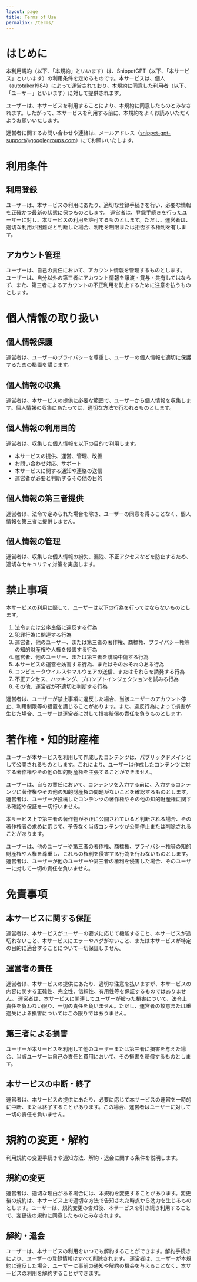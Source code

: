 ```yaml
---
layout: page
title: Terms of Use
permalink: /terms/
---
```


# はじめに

本利用規約（以下、「本規約」といいます）は、SnippetGPT（以下、「本サービス」といいます）の利用条件を定めるものです。本サービスは、個人（autotaker1984）によって運営されており、本規約に同意した利用者（以下、「ユーザー」といいます）に対して提供されます。

ユーザーは、本サービスを利用することにより、本規約に同意したものとみなされます。したがって、本サービスを利用する前に、本規約をよくお読みいただくようお願いいたします。

運営者に関するお問い合わせや連絡は、メールアドレス（snippet-gpt-support@googlegroups.com）にてお願いいたします。

# 利用条件
## 利用登録

ユーザーは、本サービスの利用にあたり、適切な登録手続きを行い、必要な情報を正確かつ最新の状態に保つものとします。
運営者は、登録手続きを行ったユーザーに対し、本サービスの利用を許可するものとします。ただし、運営者は、適切な利用が困難だと判断した場合、利用を制限または拒否する権利を有します。

## アカウント管理

ユーザーは、自己の責任において、アカウント情報を管理するものとします。
ユーザーは、自分以外の第三者にアカウント情報を譲渡・貸与・共有してはならず、また、第三者によるアカウントの不正利用を防止するために注意を払うものとします。

# 個人情報の取り扱い

## 個人情報保護
運営者は、ユーザーのプライバシーを尊重し、ユーザーの個人情報を適切に保護するための措置を講じます。
## 個人情報の収集
運営者は、本サービスの提供に必要な範囲で、ユーザーから個人情報を収集します。個人情報の収集にあたっては、適切な方法で行われるものとします。
## 個人情報の利用目的
運営者は、収集した個人情報を以下の目的で利用します。
- 本サービスの提供、運営、管理、改善
- お問い合わせ対応、サポート
- 本サービスに関する通知や連絡の送信
- 運営者が必要と判断するその他の目的

## 個人情報の第三者提供
運営者は、法令で定められた場合を除き、ユーザーの同意を得ることなく、個人情報を第三者に提供しません。

## 個人情報の管理
運営者は、収集した個人情報の紛失、漏洩、不正アクセスなどを防止するため、適切なセキュリティ対策を実施します。


# 禁止事項
本サービスの利用に際して、ユーザーは以下の行為を行ってはならないものとします。

1. 法令または公序良俗に違反する行為
2. 犯罪行為に関連する行為
3. 運営者、他のユーザー、または第三者の著作権、商標権、プライバシー権等の知的財産権や人権を侵害する行為
4. 運営者、他のユーザー、または第三者を誹謗中傷する行為
5. 本サービスの運営を妨害する行為、またはそのおそれのある行為
6. コンピュータウイルスやマルウェアの送信、またはそれらを誘発する行為
7. 不正アクセス、ハッキング、プロンプトインジェクションを試みる行為
8. その他、運営者が不適切と判断する行為

運営者は、ユーザーが禁止事項に違反した場合、当該ユーザーのアカウント停止、利用制限等の措置を講じることがあります。また、違反行為によって損害が生じた場合、ユーザーは運営者に対して損害賠償の責任を負うものとします。

# 著作権・知的財産権

ユーザーが本サービスを利用して作成したコンテンツは、パブリックドメインとして公開されるものとします。これにより、ユーザーは作成したコンテンツに対する著作権やその他の知的財産権を主張することができません。

ユーザーは、自らの責任において、コンテンツを入力する前に、入力するコンテンツに著作権やその他の知的財産権の問題がないことを確認するものとします。運営者は、ユーザーが投稿したコンテンツの著作権やその他の知的財産権に関する確認や保証を一切行いません。

本サービス上で第三者の著作物が不正に公開されていると判断される場合、その著作権者の求めに応じて、予告なく当該コンテンツが公開停止または削除されることがあります。

ユーザーは、他のユーザーや第三者の著作権、商標権、プライバシー権等の知的財産権や人権を尊重し、これらの権利を侵害する行為を行わないものとします。運営者は、ユーザーが他のユーザーや第三者の権利を侵害した場合、そのユーザーに対して一切の責任を負いません。

# 免責事項
## 本サービスに関する保証
運営者は、本サービスがユーザーの要求に応じて機能すること、本サービスが途切れないこと、本サービスにエラーやバグがないこと、または本サービスが特定の目的に適合することについて一切保証しません。
## 運営者の責任
運営者は、本サービスの提供にあたり、適切な注意を払いますが、本サービスの内容に関する正確性、完全性、信頼性、有用性等を保証するものではありません。
運営者は、本サービスに関連してユーザーが被った損害について、法令上責任を負わない限り、一切の責任を負いません。ただし、運営者の故意または重過失による損害についてはこの限りではありません。
## 第三者による損害
ユーザーが本サービスを利用して他のユーザーまたは第三者に損害を与えた場合、当該ユーザーは自己の責任と費用において、その損害を賠償するものとします。
## 本サービスの中断・終了
運営者は、本サービスの提供にあたり、必要に応じて本サービスの運営を一時的に中断、または終了することがあります。この場合、運営者はユーザーに対して一切の責任を負いません。

# 規約の変更・解約
利用規約の変更手続きや通知方法、解約・退会に関する条件を説明します。

## 規約の変更
運営者は、適切な理由がある場合には、本規約を変更することがあります。変更後の規約は、本サービス上で適切な方法で告知された時点から効力を生じるものとします。ユーザーは、規約変更の告知後、本サービスを引き続き利用することで、変更後の規約に同意したものとみなされます。

## 解約・退会
ユーザーは、本サービスの利用をいつでも解約することができます。解約手続きにより、ユーザーの登録情報はすべて削除されます。
運営者は、ユーザーが本規約に違反した場合、ユーザーに事前の通知や解約の機会を与えることなく、本サービスの利用を解約することができます。

